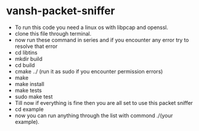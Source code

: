 # vansh-packet-sniffer
- To run this code you need a linux os with libpcap and openssl.
- clone this file through terminal.
- now run these command in series and if you encounter any error try to resolve that error
- cd libtins
- mkdir build
- cd build
- cmake ../ (run it as sudo if you encounter permission errors)
- make
- make install
- make tests
- sudo make test
- Till now if everything is fine then you are all set to use this packet sniffer
- cd example
- now you can run anything through the list with commond ./(your example).
